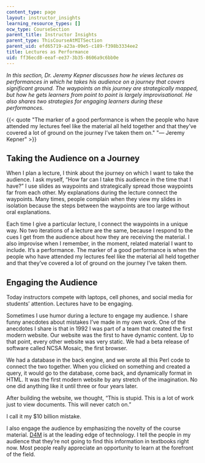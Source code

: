 ```yaml
---
content_type: page
layout: instructor_insights
learning_resource_types: []
ocw_type: CourseSection
parent_title: Instructor Insights
parent_type: ThisCourseAtMITSection
parent_uid: efd65719-a23a-09e5-c189-f398b3334ee2
title: Lectures as Performance
uid: ff36ecd8-eeaf-ee37-3b35-8606a9c6bb0e
---
```


_In this section, Dr. Jeremy Kepner discusses how he views lectures as performances in which he takes his audience on a journey that covers significant ground. The waypoints on this journey are strategically mapped, but how he gets learners from point to point is largely improvisational. He also shares two strategies for engaging learners during these performances._

{{< quote "The marker of a good performance is when the people who have attended my lectures feel like the material all held together and that they’ve covered a lot of ground on the journey I’ve taken them on." "— Jeremy Kepner" >}}

Taking the Audience on a Journey
--------------------------------

When I plan a lecture, I think about the journey on which I want to take the audience. I ask myself, “How far can I take this audience in the time that I have?” I use slides as waypoints and strategically spread those waypoints far from each other. My explanations during the lecture connect the waypoints. Many times, people complain when they view my slides in isolation because the steps between the waypoints are too large without oral explanations.

Each time I give a particular lecture, I connect the waypoints in a unique way. No two iterations of a lecture are the same, because I respond to the cues I get from the audience about how they are receiving the material. I also improvise when I remember, in the moment, related material I want to include. It’s a performance. The marker of a good performance is when the people who have attended my lectures feel like the material all held together and that they’ve covered a lot of ground on the journey I’ve taken them.

Engaging the Audience
---------------------

Today instructors compete with laptops, cell phones, and social media for students’ attention. Lectures have to be engaging.

Sometimes I use humor during a lecture to engage my audience. I share funny anecdotes about mistakes I’ve made in my own work. One of the anecdotes I share is that in 1992 I was part of a team that created the first modern website. Our website was the first to have dynamic content. Up to that point, every other website was very static. We had a beta release of software called NCSA Mosaic, the first browser.

We had a database in the back engine, and we wrote all this Perl code to connect the two together. When you clicked on something and created a query, it would go to the database, come back, and dynamically format in HTML. It was the first modern website by any stretch of the imagination. No one did anything like it until three or four years later.

After building the website, we thought, “This is stupid. This is a lot of work just to view documents. This will never catch on.”

I call it my $10 billion mistake.

I also engage the audience by emphasizing the novelty of the course material. [D4M](http://www.mit.edu/~kepner/D4M/) is at the leading edge of technology. I tell the people in my audience that they’re not going to find this information in textbooks right now. Most people really appreciate an opportunity to learn at the forefront of the field.